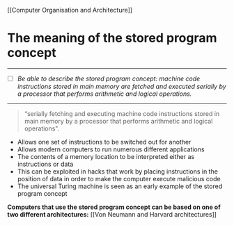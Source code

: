 [[Computer Organisation and Architecture]]
# The meaning of the stored program concept
---
- [ ] *Be able to describe the stored program concept: machine code instructions stored in main memory are fetched and executed serially by a processor that performs arithmetic and logical operations.*
---
>“serially fetching and executing machine code instructions stored in main memory by a processor that performs arithmetic and logical operations".

* Allows one set of instructions to be switched out for another
* Allows modern computers to run numerous different applications
* The contents of a memory location to be interpreted either as instructions or data
* This can be exploited in hacks that work by placing instructions in the position of data in order to make the computer execute malicious code
* The universal Turing machine is seen as an early example of the stored program concept

**Computers that use the stored program concept can be based on one of two different architectures:** [[Von Neumann and Harvard architectures]]
